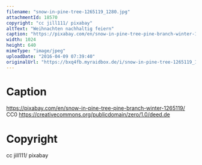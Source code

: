 ```yaml
---
filename: "snow-in-pine-tree-1265119_1280.jpg"
attachmentId: 18570
copyright: "cc jill111/ pixabay"
altText: "Weihnachten nachhaltig feiern"
caption: "https://pixabay.com/en/snow-in-pine-tree-pine-branch-winter-1265119/\nCC0\nhttps://creativecommons.org/publicdomain/zero/1.0/deed.de"
width: 1024
height: 640
mimeType: "image/jpeg"
uploadDate: "2016-04-09 07:39:40"
originalUrl: "https://bxq4fb.myraidbox.de/i/snow-in-pine-tree-1265119_1280.jpg"
---
```


# Caption

https://pixabay.com/en/snow-in-pine-tree-pine-branch-winter-1265119/
CC0
https://creativecommons.org/publicdomain/zero/1.0/deed.de

# Copyright

cc jill111/ pixabay
